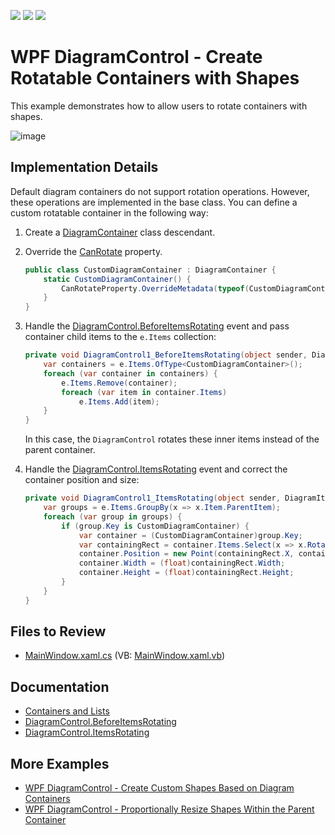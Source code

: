 <!-- default badges list -->
![](https://img.shields.io/endpoint?url=https://codecentral.devexpress.com/api/v1/VersionRange/661660880/17.2.3%2B)
[![](https://img.shields.io/badge/Open_in_DevExpress_Support_Center-FF7200?style=flat-square&logo=DevExpress&logoColor=white)](https://supportcenter.devexpress.com/ticket/details/T1175899)
[![](https://img.shields.io/badge/📖_How_to_use_DevExpress_Examples-e9f6fc?style=flat-square)](https://docs.devexpress.com/GeneralInformation/403183)
<!-- default badges end -->

# WPF DiagramControl - Create Rotatable Containers with Shapes

This example demonstrates how to allow users to rotate containers with shapes.

![image](https://github.com/DevExpress-Examples/wpf-diagram-create-rotatable-containers-with-shapes/assets/65009440/d35f9b7c-720e-4944-8f2c-388f578b9f3f)

## Implementation Details

Default diagram containers do not support rotation operations. However, these operations are implemented in the base class. You can define a custom rotatable container in the following way:

1. Create a [DiagramContainer](https://docs.devexpress.com/WPF/DevExpress.Xpf.Diagram.DiagramContainer) class descendant.
2. Override the [CanRotate](https://docs.devexpress.com/WPF/DevExpress.Xpf.Diagram.DiagramItem.CanRotate) property.

   ```csharp
   public class CustomDiagramContainer : DiagramContainer {
       static CustomDiagramContainer() {
           CanRotateProperty.OverrideMetadata(typeof(CustomDiagramContainer), new FrameworkPropertyMetadata(true, null, (d, v) => v));
       }
   }
   ```

3. Handle the [DiagramControl.BeforeItemsRotating](https://docs.devexpress.com/WPF/DevExpress.Xpf.Diagram.DiagramControl.BeforeItemsRotating) event and pass container child items to the `e.Items` collection:

   ```csharp
   private void DiagramControl1_BeforeItemsRotating(object sender, DiagramBeforeItemsRotatingEventArgs e) {
       var containers = e.Items.OfType<CustomDiagramContainer>();
       foreach (var container in containers) {
           e.Items.Remove(container);
           foreach (var item in container.Items)
               e.Items.Add(item);
       }
   }
   ```

   In this case, the `DiagramControl` rotates these inner items instead of the parent container.
   
4. Handle the [DiagramControl.ItemsRotating](https://docs.devexpress.com/WPF/DevExpress.Xpf.Diagram.DiagramControl.ItemsRotating) event and correct the container position and size:

   ```csharp
   private void DiagramControl1_ItemsRotating(object sender, DiagramItemsRotatingEventArgs e) {
       var groups = e.Items.GroupBy(x => x.Item.ParentItem);
       foreach (var group in groups) {
           if (group.Key is CustomDiagramContainer) {
               var container = (CustomDiagramContainer)group.Key;
               var containingRect = container.Items.Select(x => x.RotatedDiagramBounds().BoundedRect()).Aggregate(Rect.Empty, Rect.Union);
               container.Position = new Point(containingRect.X, containingRect.Y);
               container.Width = (float)containingRect.Width;
               container.Height = (float)containingRect.Height;
           }
       }
   }
   ``` 

## Files to Review

- [MainWindow.xaml.cs](./CS/WpfApp13/MainWindow.xaml.cs) (VB: [MainWindow.xaml.vb](./VB/WpfApp13/MainWindow.xaml.vb))

## Documentation

- [Containers and Lists](https://docs.devexpress.com/WPF/117205/controls-and-libraries/diagram-control/diagram-items/containers)
- [DiagramControl.BeforeItemsRotating](https://docs.devexpress.com/WPF/DevExpress.Xpf.Diagram.DiagramControl.BeforeItemsRotating)
- [DiagramControl.ItemsRotating](https://docs.devexpress.com/WPF/DevExpress.Xpf.Diagram.DiagramControl.ItemsRotating)

## More Examples

- [WPF DiagramControl - Create Custom Shapes Based on Diagram Containers](https://github.com/DevExpress-Examples/wpf-diagram-create-custom-shapes-based-on-diagram-containers)
- [WPF DiagramControl - Proportionally Resize Shapes Within the Parent Container](https://github.com/DevExpress-Examples/wpf-diagram-proportionally-resize-shapes-within-container)

